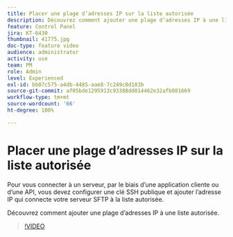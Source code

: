 ```yaml
---
title: Placer une plage d’adresses IP sur la liste autorisée
description: Découvrez comment ajouter une plage d’adresses IP à une liste autorisée.
feature: Control Panel
jira: KT-6430
thumbnail: 41775.jpg
doc-type: feature video
audience: administrator
activity: use
team: PM
role: Admin
level: Experienced
exl-id: bb07c575-a4db-4485-aae8-7c249c8d183b
source-git-commit: af05bde1295913c93388dd014462e32afb081669
workflow-type: tm+mt
source-wordcount: '66'
ht-degree: 100%

---
```


# Placer une plage d’adresses IP sur la liste autorisée

Pour vous connecter à un serveur, par le biais d’une application cliente ou d’une API, vous devez configurer une clé SSH publique et ajouter l’adresse IP qui connecte votre serveur SFTP à la liste autorisée.

Découvrez comment ajouter une plage d’adresses IP à une liste autorisée.

>[!VIDEO](https://video.tv.adobe.com/v/41775?quality=12&learn=0n)
